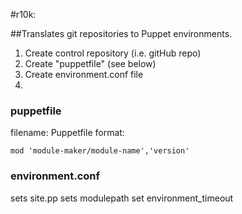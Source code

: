 #r10k:

##Translates git repositories to Puppet environments.

1. Create control repository (i.e. gitHub repo)
2. Create "puppetfile" (see below)
3. Create environment.conf file
4. 






### puppetfile

filename: Puppetfile
format:
```
mod 'module-maker/module-name','version'
```


### environment.conf

sets site.pp
sets modulepath
set environment_timeout
